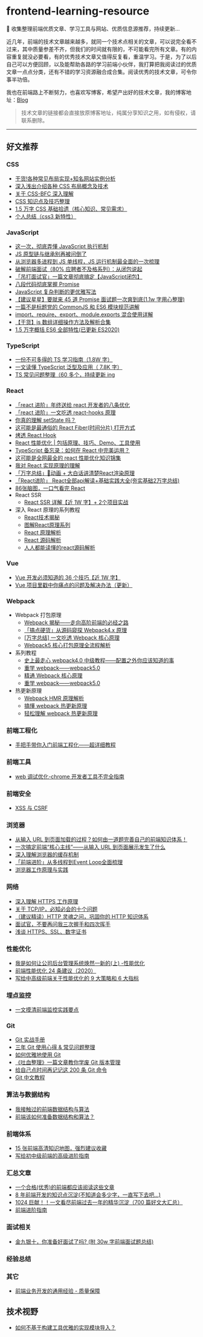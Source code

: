# frontend-learning-resource

📒 收集整理前端优质文章、学习工具与网站、优质信息源推荐，持续更新...

近几年，前端的技术文章越来越多，就同一个技术点相关的文章，可以说完全看不过来，其中质量参差不齐，但我们的时间就有限的，不可能看完所有文章。有的内容重复就没必要看，有的优秀技术文章又值得反复看，重温学习。于是，为了以后自己可以方便回顾，以及能帮助各路的学习前端小伙伴，我打算把我阅读过的优质文章一点点分类，还有不错的学习资源融合成合集。阅读优秀的技术文章，可令你事半功倍。

我也在前端路上不断努力，也喜欢写博客，希望产出好的技术文章，我的博客地址：[Blog](https://github.com/Jacky-Summer/personal-blog)

> 技术文章的链接都会直接放原博客地址，纯属分享知识之用，如有侵权，请联系删除。

---

## 好文推荐

### CSS

- [干货!各种常见布局实现+知名网站实例分析](https://juejin.im/post/5aa252ac518825558001d5de)
- [深入浅出介绍各种 CSS 布局概念及技术](https://marvin1023.github.io/css-layout/)
- [关于 CSS-BFC 深入理解](https://juejin.im/post/5909db2fda2f60005d2093db)
- [CSS 知识点及技巧整理](https://juejin.im/post/5a954add6fb9a06348538c0d)
- [1.5 万字 CSS 基础拾遗（核心知识、常见需求）](https://juejin.cn/post/6941206439624966152)
- [个人总结（css3 新特性）](https://juejin.cn/post/6844903518520901639)

### JavaScript

- [这一次，彻底弄懂 JavaScript 执行机制](https://juejin.im/post/59e85eebf265da430d571f89)
- [JS 原型链与继承别再被问倒了](https://juejin.cn/post/6844903475021627400)
- [从浏览器多进程到 JS 单线程，JS 运行机制最全面的一次梳理](https://juejin.im/post/6844903553795014663)
- [破解前端面试（80% 应聘者不及格系列）：从闭包说起](https://juejin.im/post/58f1fa6a44d904006cf25d22)
- [「吊打面试官」一篇文章彻底搞定【JavaScript闭包】](https://juejin.cn/post/6888150116138483719)
- [八段代码彻底掌握 Promise](https://juejin.im/post/6844903488695042062)
- [JavaScript 复杂判断的更优雅写法](https://juejin.im/post/6844903705058213896)
- [【建议星星】要就来 45 道 Promise 面试题一次爽到底(1.1w 字用心整理)](https://juejin.im/post/6844904077537574919)
- [一篇不是标题党的 CommonJS 和 ES6 模块规范讲解](https://juejin.cn/post/6844904145443356680)
- [import、require、export、module.exports 混合使用详解](https://juejin.cn/post/6844903520865386510)
- [【干货】js 数组详细操作方法及解析合集](https://juejin.cn/post/6844903614918459406)
- [1.5 万字概括 ES6 全部特性(已更新 ES2020)](https://juejin.cn/post/6844903959283367950)

### TypeScript

- [一份不可多得的 TS 学习指南（1.8W 字）](https://juejin.cn/post/6872111128135073806)
- [一文读懂 TypeScript 泛型及应用（ 7.8K 字）](https://juejin.cn/post/6844904184894980104)
- [TS 常见问题整理（60 多个，持续更新 ing](https://juejin.cn/post/6844904055039344654)

### React

- [「react 进阶」年终送给 react 开发者的八条优化](https://juejin.cn/post/6908895801116721160)
- [「react 进阶」一文吃透 react-hooks 原理](https://juejin.cn/post/6944863057000529933)
- [你真的理解 setState 吗？](https://juejin.cn/post/6844903636749778958)
- [这可能是最通俗的 React Fiber(时间分片) 打开方式](https://juejin.cn/post/6844903975112671239)
- [烤透 React Hook](https://juejin.cn/post/6867745889184972814)
- [React 性能优化 | 包括原理、技巧、Demo、工具使用](https://juejin.cn/post/6935584878071119885)
- [TypeScript 备忘录：如何在 React 中完美运用？](https://juejin.cn/post/6910863689260204039)
- [这可能是全网最全的 react 性能优化知识锦集](https://mp.weixin.qq.com/s/tTdLEg2Bu3WswAj8UEVi8w)
- [我对 React 实现原理的理解](https://juejin.cn/post/7117051812540055588)
- [「万字总结」🍒动画 + 大白话讲清楚React渲染原理](https://juejin.cn/post/7121378029682556958)
- [「React进阶」 React全部api解读+基础实践大全(夯实基础2万字总结)](https://juejin.cn/post/6950063294270930980)
- [86张脑图，一口气看完 React](https://juejin.cn/post/7085145274200358949)
- React SSR
  - [React SSR 详解【近 1W 字】+ 2个项目实战](https://juejin.cn/post/6844904017487724557)
- 深入 React 原理的系列教程
  - [React技术揭秘](https://react.iamkasong.com/)
  - [图解React原理系列](https://7kms.github.io/react-illustration-series/)
  - [React 原理解析](https://yuchengkai.cn/react/)
  - [React 源码解析](https://react.jokcy.me/)
  - [人人都能读懂的react源码解析](https://juejin.cn/post/6920788310877028365)

### Vue

- [Vue 开发必须知道的 36 个技巧【近 1W 字】](https://juejin.im/post/6844903959266590728)
- [Vue 项目里戳中你痛点的问题及解决办法（更新）](https://juejin.im/post/6844903632815521799)

### Webpack

- Webpack 打包原理
  - [Webpack 揭秘——走向高阶前端的必经之路](https://juejin.cn/post/6844903685407916039)
  - [「搞点硬货」从源码窥探 Webpack4.x 原理](https://juejin.cn/post/6844904046294204429)
  - [[万字总结] 一文吃透 Webpack 核心原理](https://juejin.cn/post/6949040393165996040)
  - [Webpack5 核心打包原理全流程解析](https://juejin.cn/post/7031546400034947108)
- 系列教程
  - [史上最走心 webpack4.0 中级教程——配置之外你应该知道的事](https://www.cnblogs.com/dashnowords/p/9572755.html)
  - [重学 webpack——webpack5.0](https://blog.csdn.net/qq_17175013/category_11156046.html)
  - [精通 Webpack 核心原理](https://juejin.cn/column/6978684601921175583)
  - [重学 webpack——webpack5.0](https://blog.csdn.net/qq_17175013/category_11156046.html?spm=1001.2014.3001.5482)
- 热更新原理
  - [Webpack HMR 原理解析](https://zhuanlan.zhihu.com/p/30669007)
  - [搞懂 webpack 热更新原理](https://github.com/careteenL/webpack-hmr)
  - [轻松理解 webpack 热更新原理](https://juejin.cn/post/6844904008432222215)

### 前端工程化

- [手把手带你入门前端工程化——超详细教程](https://juejin.im/post/6892003555818143752)

### 前端工具

- [web 调试优化-chrome 开发者工具不完全指南](https://juejin.cn/post/6844903508760608776)

### 前端安全

- [XSS 与 CSRF](https://juejin.cn/post/6844903502968258574)

### 浏览器

- [从输入 URL 到页面加载的过程？如何由一道题完善自己的前端知识体系！](https://juejin.im/post/6844903574535667719)
- [一次搞定前端“核心主线”——从输入 URL 到页面展示发生了什么](https://zhuanlan.zhihu.com/p/190320054)
- [深入理解浏览器的缓存机制](https://juejin.cn/post/6844904023665934349)
- [「前端进阶」从多线程到Event Loop全面梳理](https://juejin.cn/post/6844903919789801486)
- [浏览器工作原理与实践](https://blog.poetries.top/browser-working-principle/guide/part1/lesson01.html)

### 网络

- [深入理解 HTTPS 工作原理](https://juejin.cn/post/6844903830916694030)
- [关于 TCP/IP，必知必会的十个问题](https://juejin.cn/post/6844903490595061767)
- [（建议精读）HTTP 灵魂之问，巩固你的 HTTP 知识体系](https://juejin.cn/post/6844904100035821575)
- [面试官，不要再问我三次握手和四次挥手](https://zhuanlan.zhihu.com/p/86426969)
- [浅谈 HTTPS、SSL、数字证书](https://blog.csdn.net/aganliang/article/details/84380512)

### 性能优化

- [我是如何让公司后台管理系统焕然一新的(上) -性能优化](https://juejin.im/post/6844903789388890119)
- [前端性能优化 24 条建议（2020）](https://juejin.cn/post/6892994632968306702)
- [写给中高级前端关于性能优化的 9 大策略和 6 大指标](https://juejin.cn/post/6981673766178783262)

### 埋点监控

- [一文摸清前端监控实践要点](https://juejin.cn/column/7097156230489047047)

### Git

- [Git 实战手册](https://juejin.im/post/6844904047598632967)
- [三年 Git 使用心得 & 常见问题整理](https://juejin.im/post/6844904191203213326)
- [如何优雅地使用 Git](https://juejin.im/post/6844903546104135694)
- [《吐血整理》一篇文章教你学废 Git 版本管理](https://juejin.cn/post/6844904101675794439)
- [给自己点时间再记记这 200 条 Git 命令](https://segmentfault.com/a/1190000022491558)
- [Git 中文教程](https://geeeeeeeeek.github.io/git-recipes/)

### 算法与数据结构

- [我接触过的前端数据结构与算法](https://juejin.cn/post/6844903485968744461)
- [前端该如何准备数据结构和算法？](https://juejin.cn/post/6844903919722692621)

### 前端体系

- [15 张前端高清知识地图，强烈建议收藏](https://juejin.cn/post/6976157870014332935)
- [写给初中级前端的高级进阶指南](https://juejin.cn/post/6844904103504527374)

### 汇总文章

- [一个合格(优秀)的前端都应该阅读这些文章](https://juejin.im/post/6844903896637259784)
- [8 年前端开发的知识点沉淀(不知道会多少字，一直写下去吧...)](https://juejin.im/post/6844903870276042759)
- [1024 巨献！！一文看尽前端过去一年的精华沉淀（700 篇好文大汇总）](https://juejin.im/post/6844903976068972552)
- [前端进阶指南](https://juejin.cn/post/6977258091662278669)

### 面试相关

- [金九银十，你准备好面试了吗? (附 30w 字前端面试题总结)](https://juejin.cn/post/6996841019094335519)

### 经验总结

### 其它

- [前端业务开发的通用经验 - 质量保障](https://juejin.cn/post/6856375724979257352)

## 技术视野

- [如何不基于构建工具优雅的实现模块导入？](https://mp.weixin.qq.com/s/iXWfkcqvFZTlx63Uro6jMw)
